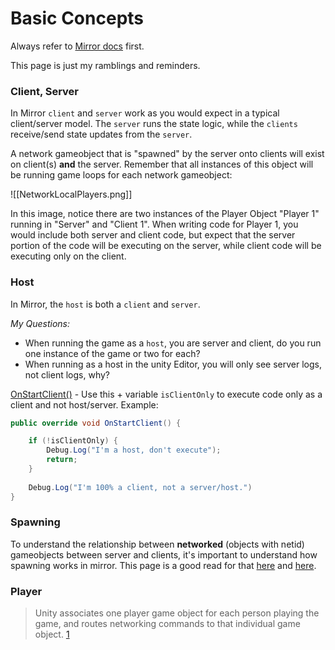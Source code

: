 
# Basic Concepts


Always refer to [Mirror docs](https://mirror-networking.gitbook.io/docs/guides) first.

This page is just my ramblings and reminders.

### Client, Server

In Mirror `client` and `server` work as you would expect in a typical client/server model. The `server` runs the state logic, while the `clients` receive/send state updates from the `server`.

A network gameobject that is "spawned" by the server onto clients will exist on client(s) **and** the server. Remember that all instances of this object will be running game loops for each network gameobject: 

![[NetworkLocalPlayers.png]]

In this image, notice there are two instances of the Player Object "Player 1" running in "Server" and "Client 1". When writing code for Player 1, you would include both server and client code, but expect that the server portion of the code will be executing on the server, while client code will be executing only on the client.

### Host
In Mirror, the `host` is both a `client` and `server`. 

*My Questions:*
* When running the game as a `host`, you are server and client, do you run one instance of the game or two for each?
* When running as a host in the unity Editor, you will only see server logs, not client logs, why?

[OnStartClient()](https://mirror-networking.gitbook.io/docs/components/networkbehaviour) - Use this + variable `isClientOnly` to execute code only as a client and not host/server.  Example: 

```c#
public override void OnStartClient() { 

	if (!isClientOnly) {
        Debug.Log("I'm a host, don't execute");  
        return;  
    }
    
	Debug.Log("I'm 100% a client, not a server/host.")
}

```


### Spawning

To understand the relationship between **networked** (objects with netid) gameobjects between server and clients, it's important to understand how spawning works in mirror. This page is a good read for that [here](https://mirror-networking.gitbook.io/docs/guides/gameobjects/spawning-gameobjects) and [here](https://mirror-networking.gitbook.io/docs/guides/gameobjects/scene-gameobjects). 


### Player

>Unity associates one player game object for each person playing the game, and routes networking commands to that individual game object. [1](https://mirror-networking.gitbook.io/docs/guides/gameobjects/player-gameobjects)


